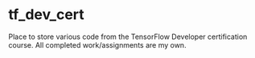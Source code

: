 # tf_dev_cert
Place to store various code from the TensorFlow Developer certification course. All completed work/assignments are my own.
